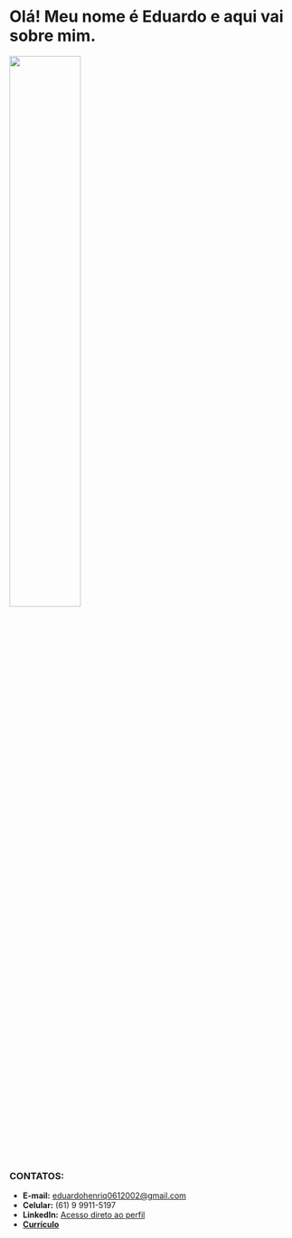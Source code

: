 # Olá! Meu nome é Eduardo e aqui vai sobre mim.

<div style="width: 100%">
 <img src="https://github-readme-stats.vercel.app/api?username=EduardoHrq&show_icons=true&bg_color=1C1C1C&text_color=F8F8FF&title_color=00FFFF&icon_color=00FFFF" width="50%"/>
</div>

### CONTATOS:
* **E-mail:** eduardohenriq0612002@gmail.com
* **Celular:** (61) 9 9911-5197
* **LinkedIn:**  [Acesso direto ao perfil](https://www.linkedin.com/in/eduardohrq/)
* **[Currículo]([https://scratch-liver-72b.notion.site/EDUARDO-HENRIQUE-LIMA-SILVA-539a2be47d2d4544bc04f6b93aed8627](https://s3.us-west-2.amazonaws.com/secure.notion-static.com/b6ac3c8c-a2d1-4c9c-8bb0-6c8fb5172971/EDUARDO_HENRIQUE_LIMA_SILVA.pdf?X-Amz-Algorithm=AWS4-HMAC-SHA256&X-Amz-Content-Sha256=UNSIGNED-PAYLOAD&X-Amz-Credential=AKIAT73L2G45EIPT3X45%2F20230119%2Fus-west-2%2Fs3%2Faws4_request&X-Amz-Date=20230119T153230Z&X-Amz-Expires=86400&X-Amz-Signature=1e3b3106c267b42f8e5b5dbe956cebd85aedc617ab9a0af90e6b98f5921a849b&X-Amz-SignedHeaders=host&response-content-disposition=filename%3D%22EDUARDO_HENRIQUE_LIMA_SILVA.pdf%22&x-id=GetObject))**

